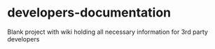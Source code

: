 # developers-documentation
Blank project with wiki holding all necessary information for 3rd party developers
